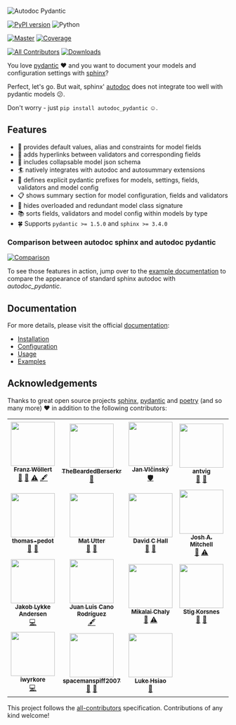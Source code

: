 ![Autodoc Pydantic](https://raw.githubusercontent.com/mansenfranzen/autodoc_pydantic/main/docs/source/material/logo_black.svg)

[![PyPI version](https://img.shields.io/pypi/v/autodoc_pydantic?style=for-the-badge)](https://pypi.org/project/autodoc-pydantic/)
![Python](https://img.shields.io/badge/python-3.6+-blue.svg?style=for-the-badge)

[![Master](https://img.shields.io/github/workflow/status/mansenfranzen/autodoc_pydantic/ci?style=for-the-badge)](https://github.com/mansenfranzen/autodoc_pydantic/actions/workflows/tests.yml)
[![Coverage](https://img.shields.io/codecov/c/gh/mansenfranzen/autodoc_pydantic?style=for-the-badge)](https://app.codecov.io/gh/mansenfranzen/autodoc_pydantic)

<!-- ALL-CONTRIBUTORS-BADGE:START - Do not remove or modify this section -->
[![All Contributors](https://img.shields.io/badge/all_contributors-24-orange.svg?style=for-the-badge)](#contributors)<!-- ALL-CONTRIBUTORS-BADGE:END -->
[![Downloads](https://img.shields.io/pypi/dm/autodoc_pydantic?color=fe7d37&style=for-the-badge)](https://pypistats.org/packages/autodoc-pydantic)

You love [pydantic](https://pydantic-docs.helpmanual.io/) ❤ and you want to
document your models and configuration settings with [sphinx](https://www.sphinx-doc.org/en/master/)?

Perfect, let's go. But wait, sphinx' [autodoc](https://www.sphinx-doc.org/en/master/usage/extensions/autodoc.html)
does not integrate too well with pydantic models 😕.

Don't worry - just `pip install autodoc_pydantic` ☺.

## Features

- 💬 provides default values, alias and constraints for model fields
- 🔗 adds hyperlinks between validators and corresponding fields
- 📃 includes collapsable model json schema
- 🏄 natively integrates with autodoc and autosummary extensions
- 📎 defines explicit pydantic prefixes for models, settings, fields, validators and model config
- 📋 shows summary section for model configuration, fields and validators
- 👀 hides overloaded and redundant model class signature
- 📚 sorts fields, validators and model config within models by type
- 🍀 Supports `pydantic >= 1.5.0` and `sphinx >= 3.4.0`

### Comparison between autodoc sphinx and autodoc pydantic

[![Comparison](https://raw.githubusercontent.com/mansenfranzen/autodoc_pydantic/main/docs/source/material/example_comparison_v1.0.0.gif)](https://autodoc-pydantic.readthedocs.io/en/latest/examples.html#default-configuration)

To see those features in action, jump over to the [example documentation](https://autodoc-pydantic.readthedocs.io/en/stable/users/examples.html#default-configuration) to compare
the appearance of standard sphinx autodoc with *autodoc_pydantic*.

## Documentation

For more details, please visit the official [documentation](https://autodoc-pydantic.readthedocs.io/en/stable/):

- [Installation](https://autodoc-pydantic.readthedocs.io/en/stable/users/installation.html)
- [Configuration](https://autodoc-pydantic.readthedocs.io/en/stable/users/configuration.html)
- [Usage](https://autodoc-pydantic.readthedocs.io/en/stable/users/usage.html)
- [Examples](https://autodoc-pydantic.readthedocs.io/en/stable/users/examples.html)

## Acknowledgements

Thanks to great open source projects [sphinx](https://www.sphinx-doc.org/en/master/),
[pydantic](https://pydantic-docs.helpmanual.io/) and
[poetry](https://python-poetry.org/) (and so many more) ❤ in addition to the following contributors:

<!-- ALL-CONTRIBUTORS-LIST:START - Do not remove or modify this section -->
<!-- prettier-ignore-start -->
<!-- markdownlint-disable -->
<table>
  <tr>
    <td align="center"><a href="https://github.com/mansenfranzen"><img src="https://avatars.githubusercontent.com/u/18086180?v=4?s=100" width="100px;" alt=""/><br /><sub><b>Franz Wöllert</b></sub></a><br /><a href="#maintenance-mansenfranzen" title="Maintenance">🚧</a> <a href="https://github.com/mansenfranzen/autodoc_pydantic/commits?author=mansenfranzen" title="Documentation">📖</a> <a href="https://github.com/mansenfranzen/autodoc_pydantic/commits?author=mansenfranzen" title="Tests">⚠️</a> <a href="#content-mansenfranzen" title="Content">🖋</a></td>
    <td align="center"><a href="https://github.com/TheBeardedBerserkr"><img src="https://avatars.githubusercontent.com/u/32272268?v=4?s=100" width="100px;" alt=""/><br /><sub><b>TheBeardedBerserkr</b></sub></a><br /><a href="#ideas-TheBeardedBerserkr" title="Ideas, Planning, & Feedback">🤔</a></td>
    <td align="center"><a href="https://github.com/vlcinsky"><img src="https://avatars.githubusercontent.com/u/635911?v=4?s=100" width="100px;" alt=""/><br /><sub><b>Jan Vlčinský</b></sub></a><br /><a href="#security-vlcinsky" title="Security">🛡️</a></td>
    <td align="center"><a href="https://github.com/antvig"><img src="https://avatars.githubusercontent.com/u/25105210?v=4?s=100" width="100px;" alt=""/><br /><sub><b>antvig</b></sub></a><br /><a href="https://github.com/mansenfranzen/autodoc_pydantic/issues?q=author%3Aantvig" title="Bug reports">🐛</a> <a href="#userTesting-antvig" title="User Testing">📓</a></td>
    <td align="center"><a href="https://roguh.com"><img src="https://avatars.githubusercontent.com/u/6373447?v=4?s=100" width="100px;" alt=""/><br /><sub><b>Hugo O Rivera</b></sub></a><br /><a href="#ideas-roguh" title="Ideas, Planning, & Feedback">🤔</a></td>
    <td align="center"><a href="https://github.com/ybnd"><img src="https://avatars.githubusercontent.com/u/31547038?v=4?s=100" width="100px;" alt=""/><br /><sub><b>yura bondarenko</b></sub></a><br /><a href="https://github.com/mansenfranzen/autodoc_pydantic/issues?q=author%3Aybnd" title="Bug reports">🐛</a> <a href="#userTesting-ybnd" title="User Testing">📓</a></td>
    <td align="center"><a href="http://tahoward.github.io"><img src="https://avatars.githubusercontent.com/u/547570?v=4?s=100" width="100px;" alt=""/><br /><sub><b>Trevor Howard</b></sub></a><br /><a href="https://github.com/mansenfranzen/autodoc_pydantic/issues?q=author%3Atahoward" title="Bug reports">🐛</a> <a href="#userTesting-tahoward" title="User Testing">📓</a></td>
  </tr>
  <tr>
    <td align="center"><a href="https://github.com/thomas-pedot"><img src="https://avatars.githubusercontent.com/u/86731212?v=4?s=100" width="100px;" alt=""/><br /><sub><b>thomas-pedot</b></sub></a><br /><a href="https://github.com/mansenfranzen/autodoc_pydantic/issues?q=author%3Athomas-pedot" title="Bug reports">🐛</a> <a href="#userTesting-thomas-pedot" title="User Testing">📓</a></td>
    <td align="center"><a href="https://github.com/matutter"><img src="https://avatars.githubusercontent.com/u/2701379?v=4?s=100" width="100px;" alt=""/><br /><sub><b>Mat Utter</b></sub></a><br /><a href="https://github.com/mansenfranzen/autodoc_pydantic/issues?q=author%3Amatutter" title="Bug reports">🐛</a> <a href="#userTesting-matutter" title="User Testing">📓</a></td>
    <td align="center"><a href="https://github.com/davidchall"><img src="https://avatars.githubusercontent.com/u/1804856?v=4?s=100" width="100px;" alt=""/><br /><sub><b>David C Hall</b></sub></a><br /><a href="#ideas-davidchall" title="Ideas, Planning, & Feedback">🤔</a> <a href="#userTesting-davidchall" title="User Testing">📓</a></td>
    <td align="center"><a href="https://yoshanuikabundi.me"><img src="https://avatars.githubusercontent.com/u/28590748?v=4?s=100" width="100px;" alt=""/><br /><sub><b>Josh A. Mitchell</b></sub></a><br /><a href="#ideas-Yoshanuikabundi" title="Ideas, Planning, & Feedback">🤔</a> <a href="https://github.com/mansenfranzen/autodoc_pydantic/commits?author=Yoshanuikabundi" title="Tests">⚠️</a></td>
    <td align="center"><a href="https://github.com/goroderickgo"><img src="https://avatars.githubusercontent.com/u/17296713?v=4?s=100" width="100px;" alt=""/><br /><sub><b>Roderick Go</b></sub></a><br /><a href="https://github.com/mansenfranzen/autodoc_pydantic/commits?author=goroderickgo" title="Tests">⚠️</a></td>
    <td align="center"><a href="https://github.com/lilyminium"><img src="https://avatars.githubusercontent.com/u/31115101?v=4?s=100" width="100px;" alt=""/><br /><sub><b>Lily Wang</b></sub></a><br /><a href="https://github.com/mansenfranzen/autodoc_pydantic/commits?author=lilyminium" title="Documentation">📖</a> <a href="#content-lilyminium" title="Content">🖋</a></td>
    <td align="center"><a href="https://github.com/j-carson"><img src="https://avatars.githubusercontent.com/u/44308120?v=4?s=100" width="100px;" alt=""/><br /><sub><b>j-carson</b></sub></a><br /><a href="https://github.com/mansenfranzen/autodoc_pydantic/issues?q=author%3Aj-carson" title="Bug reports">🐛</a> <a href="https://github.com/mansenfranzen/autodoc_pydantic/commits?author=j-carson" title="Code">💻</a> <a href="https://github.com/mansenfranzen/autodoc_pydantic/commits?author=j-carson" title="Tests">⚠️</a></td>
  </tr>
  <tr>
    <td align="center"><a href="http://imada.sdu.dk/~jlandersen/"><img src="https://avatars.githubusercontent.com/u/6465735?v=4?s=100" width="100px;" alt=""/><br /><sub><b>Jakob Lykke Andersen</b></sub></a><br /><a href="https://github.com/mansenfranzen/autodoc_pydantic/commits?author=jakobandersen" title="Code">💻</a></td>
    <td align="center"><a href="https://github.com/astrojuanlu"><img src="https://avatars.githubusercontent.com/u/316517?v=4?s=100" width="100px;" alt=""/><br /><sub><b>Juan Luis Cano Rodríguez</b></sub></a><br /><a href="#content-astrojuanlu" title="Content">🖋</a></td>
    <td align="center"><a href="https://github.com/nchaly"><img src="https://avatars.githubusercontent.com/u/2665273?v=4?s=100" width="100px;" alt=""/><br /><sub><b>Mikalai Chaly</b></sub></a><br /><a href="https://github.com/mansenfranzen/autodoc_pydantic/issues?q=author%3Anchaly" title="Bug reports">🐛</a> <a href="https://github.com/mansenfranzen/autodoc_pydantic/commits?author=nchaly" title="Tests">⚠️</a></td>
    <td align="center"><a href="https://github.com/StigKorsnes"><img src="https://avatars.githubusercontent.com/u/10085536?v=4?s=100" width="100px;" alt=""/><br /><sub><b>Stig Korsnes</b></sub></a><br /><a href="https://github.com/mansenfranzen/autodoc_pydantic/issues?q=author%3AStigKorsnes" title="Bug reports">🐛</a> <a href="#ideas-StigKorsnes" title="Ideas, Planning, & Feedback">🤔</a></td>
    <td align="center"><a href="https://github.com/iliakur"><img src="https://avatars.githubusercontent.com/u/899591?v=4?s=100" width="100px;" alt=""/><br /><sub><b>Ilia Kurenkov</b></sub></a><br /><a href="https://github.com/mansenfranzen/autodoc_pydantic/issues?q=author%3Ailiakur" title="Bug reports">🐛</a></td>
    <td align="center"><a href="https://orcid.org/my-orcid?orcid=0000-0002-5470-1676"><img src="https://avatars.githubusercontent.com/u/3826210?v=4?s=100" width="100px;" alt=""/><br /><sub><b>Grzegorz Bokota</b></sub></a><br /><a href="https://github.com/mansenfranzen/autodoc_pydantic/issues?q=author%3ACzaki" title="Bug reports">🐛</a></td>
    <td align="center"><a href="https://github.com/jgunstone"><img src="https://avatars.githubusercontent.com/u/21370980?v=4?s=100" width="100px;" alt=""/><br /><sub><b>jgunstone</b></sub></a><br /><a href="https://github.com/mansenfranzen/autodoc_pydantic/issues?q=author%3Ajgunstone" title="Bug reports">🐛</a></td>
  </tr>
  <tr>
    <td align="center"><a href="https://github.com/iwyrkore"><img src="https://avatars.githubusercontent.com/u/92745880?v=4?s=100" width="100px;" alt=""/><br /><sub><b>iwyrkore</b></sub></a><br /><a href="https://github.com/mansenfranzen/autodoc_pydantic/commits?author=iwyrkore" title="Code">💻</a></td>
    <td align="center"><a href="https://github.com/spacemanspiff2007"><img src="https://avatars.githubusercontent.com/u/10754716?v=4?s=100" width="100px;" alt=""/><br /><sub><b>spacemanspiff2007</b></sub></a><br /><a href="https://github.com/mansenfranzen/autodoc_pydantic/issues?q=author%3Aspacemanspiff2007" title="Bug reports">🐛</a> <a href="#ideas-spacemanspiff2007" title="Ideas, Planning, & Feedback">🤔</a></td>
    <td align="center"><a href="https://luke.hsiao.dev"><img src="https://avatars.githubusercontent.com/u/7573542?v=4?s=100" width="100px;" alt=""/><br /><sub><b>Luke Hsiao</b></sub></a><br /><a href="https://github.com/mansenfranzen/autodoc_pydantic/issues?q=author%3Alukehsiao" title="Bug reports">🐛</a></td>
  </tr>
</table>

<!-- markdownlint-restore -->
<!-- prettier-ignore-end -->

<!-- ALL-CONTRIBUTORS-LIST:END -->

This project follows the [all-contributors](https://github.com/all-contributors/all-contributors) specification. Contributions of any kind welcome!
